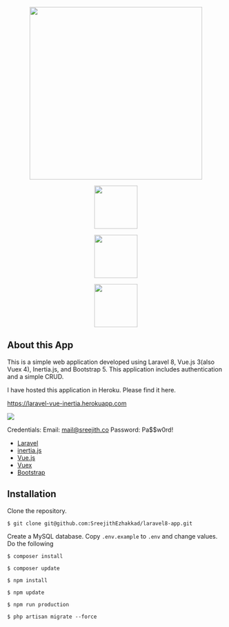 
<p  align="center"><a  href="https://laravel.com"  target="_blank"><img  src="https://raw.githubusercontent.com/laravel/art/master/logo-lockup/5%20SVG/2%20CMYK/1%20Full%20Color/laravel-logolockup-cmyk-red.svg"  width="400"></a></p>
<p  align="center"><a  href="https://inertiajs.com"  target="_blank"><img  src="https://avatars.githubusercontent.com/u/47703742?s=200&v=4"  width="100" height="100"></a></p>
<p  align="center"><a  href="https://v3.vuejs.org"  target="_blank"><img  src="https://camo.githubusercontent.com/c8f91d18976e27123643a926a2588b8d931a0292fd0b6532c3155379e8591629/68747470733a2f2f7675656a732e6f72672f696d616765732f6c6f676f2e706e67"  width="100" style="max-width:100%;"></a></p>
<p  align="center"><a  href="https://getbootstrap.com"  target="_blank"><img  src="https://camo.githubusercontent.com/84746920d1a9906680c387b3cc8753ee842e996fc8915abd295011e15b594b74/68747470733a2f2f676574626f6f7473747261702e636f6d2f646f63732f352e312f6173736574732f6272616e642f626f6f7473747261702d6c6f676f2d736861646f772e706e67"  width="100" style="max-width:100%;"></a></p>
 

  
## About this App

  

This is a simple web application developed using Laravel 8, Vue.js 3(also Vuex 4), Inertia.js, and Bootstrap 5. This application includes authentication and a simple CRUD.

I have hosted this application in Heroku. Please find it here.

https://laravel-vue-inertia.herokuapp.com

<img  src="https://raw.githubusercontent.com/SreejithEzhakkad/laravel8-app/main/public/images/laravel8app.png">

Credentials:
Email: mail@sreejith.co
Password: Pa$$w0rd!

-  [Laravel](https://laravel.com/docs/8.x)
- [inertia.js](https://inertiajs.com)
- [Vue.js](https://v3.vuejs.org)
- [Vuex](https://next.vuex.vuejs.org)
- [Bootstrap](https://getbootstrap.com/docs/5.1)

## Installation

Clone the repository.

`$ git clone git@github.com:SreejithEzhakkad/laravel8-app.git`

  Create a MySQL database. Copy `.env.example` to `.env` and change values.
Do the following

`$ composer install`

`$ composer update`

`$ npm install`

`$ npm update`

`$ npm run production`

`$ php artisan migrate --force`
